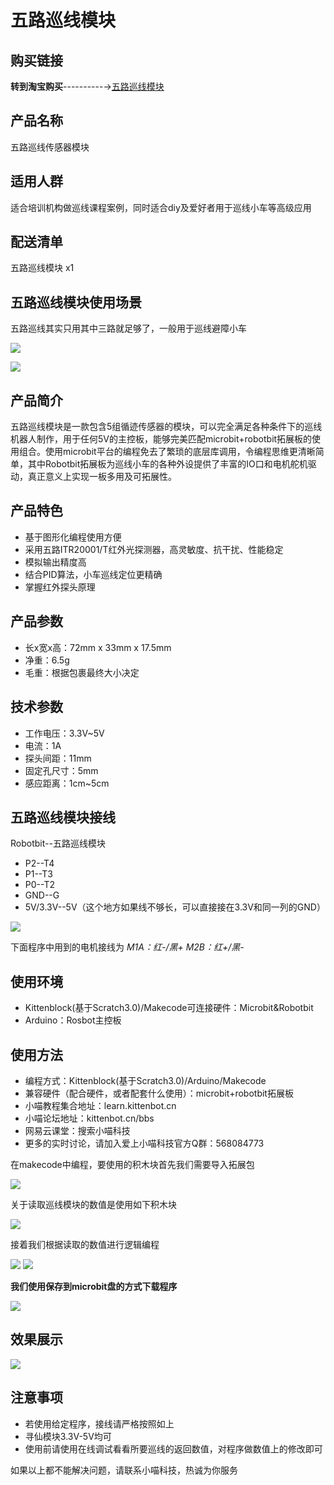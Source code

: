 # 五路巡线模块

## 购买链接

__转到淘宝购买__----------→[五路巡线模块](https://item.taobao.com/item.htm?spm=a1z10.3-c-s.w4002-17001215033.74.c877762eFIoYVg&id=551768109090)

## 产品名称

五路巡线传感器模块

## 适用人群

适合培训机构做巡线课程案例，同时适合diy及爱好者用于巡线小车等高级应用

## 配送清单

五路巡线模块 x1

## 五路巡线模块使用场景

五路巡线其实只用其中三路就足够了，一般用于巡线避障小车

![](./wanxunxian/xunxian_zhanshi.png)

![](./wanxunxian/xunxian_zhanshi_2.png)

## 产品简介

五路巡线模块是一款包含5组循迹传感器的模块，可以完全满足各种条件下的巡线机器人制作，用于任何5V的主控板，能够完美匹配microbit+robotbit拓展板的使用组合。使用microbit平台的编程免去了繁琐的底层库调用，令编程思维更清晰简单，其中Robotbit拓展板为巡线小车的各种外设提供了丰富的IO口和电机舵机驱动，真正意义上实现一板多用及可拓展性。

## 产品特色

- 基于图形化编程使用方便
- 采用五路ITR20001/T红外光探测器，高灵敏度、抗干扰、性能稳定
- 模拟输出精度高
- 结合PID算法，小车巡线定位更精确
- 掌握红外探头原理

## 产品参数

- 长x宽x高：72mm x 33mm x 17.5mm
- 净重：6.5g
- 毛重：根据包裹最终大小决定

## 技术参数

- 工作电压：3.3V~5V
- 电流：1A
- 探头间距：11mm
- 固定孔尺寸：5mm
- 感应距离：1cm~5cm

## 五路巡线模块接线

Robotbit--五路巡线模块

- P2--T4
- P1--T3
- P0--T2
- GND--G
- 5V/3.3V--5V（这个地方如果线不够长，可以直接接在3.3V和同一列的GND）

![](./wanxunxian/xunxian_jiaxian.png)

下面程序中用到的电机接线为 _M1A：红-/黑+  M2B：红+/黑-_

## 使用环境 

- Kittenblock(基于Scratch3.0)/Makecode可连接硬件：Microbit&Robotbit
- Arduino：Rosbot主控板

## 使用方法

- 编程方式：Kittenblock(基于Scratch3.0)/Arduino/Makecode
- 兼容硬件（配合硬件，或者配套什么使用）：microbit+robotbit拓展板
- 小喵教程集合地址：learn.kittenbot.cn
- 小喵论坛地址：kittenbot.cn/bbs
- 网易云课堂：搜索小喵科技
- 更多的实时讨论，请加入爱上小喵科技官方Q群：568084773

在makecode中编程，要使用的积木块首先我们需要导入拓展包

![](./wanxunxian/daobao.png)

关于读取巡线模块的数值是使用如下积木块

![](./wanxunxian/biancheng_1.png)

接着我们根据读取的数值进行逻辑编程

![](./wanxunxian/xunxian_biancheng1.png)
![](./wanxunxian/xunxian_biancheng2.png)

__我们使用保存到microbit盘的方式下载程序__

![](./wanxunxian/xiazai1.png)

## 效果展示

![](./wanxunxian/xunxian.gif)

## 注意事项

- 若使用给定程序，接线请严格按照如上
- 寻仙模块3.3V-5V均可
- 使用前请使用在线调试看看所要巡线的返回数值，对程序做数值上的修改即可


如果以上都不能解决问题，请联系小喵科技，热诚为你服务
